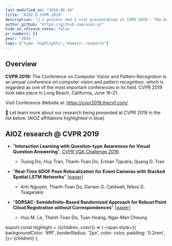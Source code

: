 ```yaml
---
last_modified_on: "2019-06-16"
title: "AIOZ @ CVPR 2019"
description: '🎀 2 posters and 1 oral presentation at CVPR 2019 - The best conference in the field of Engineering & Computer Science'
author_github: "https://github.com/aioz-ai"
hide_on_release_notes: false
pr_numbers: []
year: "2019 "
tags: ["type: highlights","domain: research"]
---
```

## Overview
**CVPR 2019:** The Conference on Computer Vision and Pattern Recognition is an annual conference on computer vision and pattern recognition, which is regarded as one of the most important conferences in its field. CVPR 2019 took take place in Long Beach, California, June 16-21.

Visit Conference Website at: https://cvpr2019.thecvf.com/

:tada: Let learn more about our research being presented at CVPR 2019 in the list below. (AIOZ affiliations highlighted in <Highlight color="#1877F2">blue</Highlight>)

## AIOZ research @ CVPR 2019
* "**Interaction Learning with Question-type Awareness for Visual Question Answering**", [CVPR VQA Challenge 2019](https://visualqa.org/roe_2019.html).
  * <Highlight color="#1877F2">Tuong Do, Huy Tran, Thanh-Toan Do, Erman Tjiputra, Quang D. Tran</Highlight>

* "**Real-Time 6DOF Pose Relocalization for Event Cameras with Stacked Spatial LSTM Networks**" [[paper](https://openaccess.thecvf.com/content_CVPRW_2019/papers/EventVision/Nguyen_Real-Time_6DOF_Pose_Relocalization_for_Event_Cameras_With_Stacked_Spatial_CVPRW_2019_paper.pdf)]
  * Anh Nguyen, <Highlight color="#1877F2">Thanh-Toan Do</Highlight>, Darwin G. Caldwell, Nikos G. Tsagarakis

* "**SDRSAC: Semidefinite-Based Randomized Approach for Robust Point Cloud Registration without Correspondences**" [[paper](https://openaccess.thecvf.com/content_CVPR_2019/papers/Le_SDRSAC_Semidefinite-Based_Randomized_Approach_for_Robust_Point_Cloud_Registration_Without_CVPR_2019_paper.pdf)]
  * Huu M. Le, <Highlight color="#1877F2">Thanh-Toan Do</Highlight>, Tuan Hoang, Ngai-Man Cheung


export const Highlight = ({children, color}) => (
  <span
    style={{
      backgroundColor: '#fff',
      borderRadius: '2px',
      color: color,
      padding: '0.2rem',
    }}>
    {children}
  </span>
);
